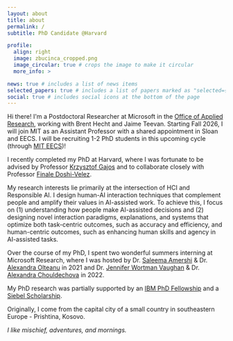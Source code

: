 ```yaml
---
layout: about
title: about
permalink: /
subtitle: PhD Candidate @Harvard

profile:
  align: right
  image: zbucinca_cropped.png
  image_circular: true # crops the image to make it circular
  more_info: >

news: true # includes a list of news items
selected_papers: true # includes a list of papers marked as "selected={true}"
social: true # includes social icons at the bottom of the page
---
```


Hi there! I'm a Postdoctoral Researcher at Microsoft in the [Office of Applied Research](https://www.microsoft.com/en-us/research/group/office-of-applied-research/), working with Brent Hecht and Jaime Teevan. Starting Fall 2026, I will join MIT as an Assistant Professor with a shared appointment in Sloan and EECS. I will be recruiting 1-2 PhD students in this upcoming cycle (through [MIT EECS](https://www.eecs.mit.edu/academics/graduate-programs/admission-process/))! 

I recently completed my PhD at Harvard, where I was fortunate to be advised by Professor [Krzysztof Gajos](https://www.eecs.harvard.edu/~kgajos/) and to collaborate closely with Professor [Finale Doshi-Velez](https://finale.seas.harvard.edu/).

My research interests lie primarily at the intersection of HCI and Responsible AI. I design human-AI interaction techniques that complement people and amplify their values in AI-assisted work. To achieve this, I focus on (1) understanding how people make AI-assisted decisions and (2) designing novel interaction paradigms, explanations, and systems that optimize both task-centric outcomes, such as accuracy and efficiency, and human-centric outcomes, such as enhancing human skills and agency in AI-assisted tasks.

Over the course of my PhD, I spent two wonderful summers interning at Microsoft Research, where I was hosted by Dr. [Saleema Amershi](https://scholar.google.com/citations?user=T0qnS1oAAAAJ&hl=en) & Dr. [Alexandra Olteanu](https://scholar.google.com/citations?user=8IjN_vgAAAAJ&hl=en) in 2021 and Dr. [Jennifer Wortman Vaughan](https://scholar.google.com/citations?user=YRPveMcAAAAJ&hl=en) & Dr. [Alexandra Chouldechova](https://scholar.google.com/citations?user=uoDW9hkAAAAJ&hl=en) in 2022.

My PhD research was partially supported by an [IBM PhD Fellowship](https://research.ibm.com/university/awards/fellowships-awardees.html) and a [Siebel Scholarship](https://www.businesswire.com/news/home/20240920559594/en/Siebel-Scholars-Foundation-Announces-Class-of-2025). 

Originally, I come from the capital city of a small country in southeastern Europe - Prishtina, Kosovo. 

<i>I like mischief, adventures, and mornings.</i>